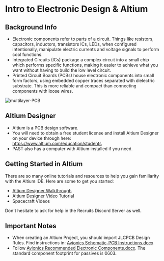 # Intro to Electronic Design & Altium

## Background Info
- Electronic components refer to parts of a circuit. Things like resistors, capacitors, inductors, transistors ICs, LEDs,
  when configured intentionally, manipulate electric currents and voltage signals to perform cool functions.
- Integrated Circuits (ICs) package a complex circuit into a small chip which performs specific functions, making it
  easier to achieve what you want without having to build the low level circuit.
- Printed Circuit Boards (PCBs) house electronic components into small form factors, using embedded copper traces separated with
  dielectric substrate. This is more reliable and compact than connecting components with loose wires.

![multilayer-PCB](https://github.com/user-attachments/assets/8d89323d-6e92-4b4d-b280-80d59e20141c)

## Altium Designer
- Altium is a PCB design software.
- You will need to obtain a free student license and install Altium Designer on your device through here:
  https://www.altium.com/education/students
- PAST also has a computer with Altium installed if you need.

## Getting Started in Altium
There are so many online tutorials and resources to help you gain familiarity with the Altium IDE. Here are some to 
get you started:
- [Altium Designer Walkthrough](https://www.altium.com/documentation/altium-designer/tutorial-complete-design-walkthrough?srsltid=AfmBOoqkGIepiJsCApQ-1vasckeoRjSUaeAYHLYKAWCuF9ruBfx9nrcR#the-design)
- [Altium Designer Video Tutorial](https://www.youtube.com/watch?v=YTGzncKU5RY)
- Spacecraft Videos

Don't hesitate to ask for help in the Recruits Discord Server as well.

## Important Notes
- When creating an Altium Project, you should import JLCPCB Design Rules. Find instructions in:
  [Avionics Schematic-PCB Instructions.docx](https://github.com/user-attachments/files/18704231/AVI-SPCB.Avionics.Schematic-PCB.Instructions.docx)
- Follow [Avionics Recommended Electronic Components.docx](https://github.com/user-attachments/files/18718183/Avionics.Recommended.Electronic.Components.docx). The standard component footprint for passives is 0603. 
